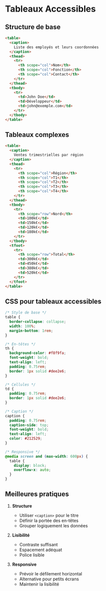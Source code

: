 # Tableaux Accessibles

## Structure de base

```html
<table>
  <caption>
    Liste des employés et leurs coordonnées
  </caption>
  <thead>
    <tr>
      <th scope="col">Nom</th>
      <th scope="col">Fonction</th>
      <th scope="col">Contact</th>
    </tr>
  </thead>
  <tbody>
    <tr>
      <td>John Doe</td>
      <td>Développeur</td>
      <td>john@exemple.com</td>
    </tr>
  </tbody>
</table>
```

## Tableaux complexes

```html
<table>
  <caption>
    Ventes trimestrielles par région
  </caption>
  <thead>
    <tr>
      <th scope="col">Région</th>
      <th scope="col">T1</th>
      <th scope="col">T2</th>
      <th scope="col">T3</th>
      <th scope="col">T4</th>
    </tr>
  </thead>
  <tbody>
    <tr>
      <th scope="row">Nord</th>
      <td>100k€</td>
      <td>150k€</td>
      <td>120k€</td>
      <td>180k€</td>
    </tr>
  </tbody>
  <tfoot>
    <tr>
      <th scope="row">Total</th>
      <td>300k€</td>
      <td>450k€</td>
      <td>380k€</td>
      <td>520k€</td>
    </tr>
  </tfoot>
</table>
```

## CSS pour tableaux accessibles

```css
/* Style de base */
table {
  border-collapse: collapse;
  width: 100%;
  margin-bottom: 1rem;
}

/* En-têtes */
th {
  background-color: #f8f9fa;
  font-weight: bold;
  text-align: left;
  padding: 0.75rem;
  border: 1px solid #dee2e6;
}

/* Cellules */
td {
  padding: 0.75rem;
  border: 1px solid #dee2e6;
}

/* Caption */
caption {
  padding: 0.75rem;
  caption-side: top;
  font-weight: bold;
  text-align: left;
  color: #212529;
}

/* Responsive */
@media screen and (max-width: 600px) {
  table {
    display: block;
    overflow-x: auto;
  }
}
```

## Meilleures pratiques

1. **Structure**

   - Utiliser `<caption>` pour le titre
   - Définir la portée des en-têtes
   - Grouper logiquement les données

2. **Lisibilité**

   - Contraste suffisant
   - Espacement adéquat
   - Police lisible

3. **Responsive**
   - Prévoir le défilement horizontal
   - Alternative pour petits écrans
   - Maintenir la lisibilité
